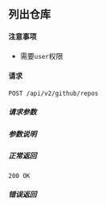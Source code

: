 ## 列出仓库

#### 注意事项

- 需要`user`权限

#### 请求

```
POST /api/v2/github/repos
```

##### 请求参数


##### 参数说明

##### 正常返回

```
200 OK
```

##### 错误返回
